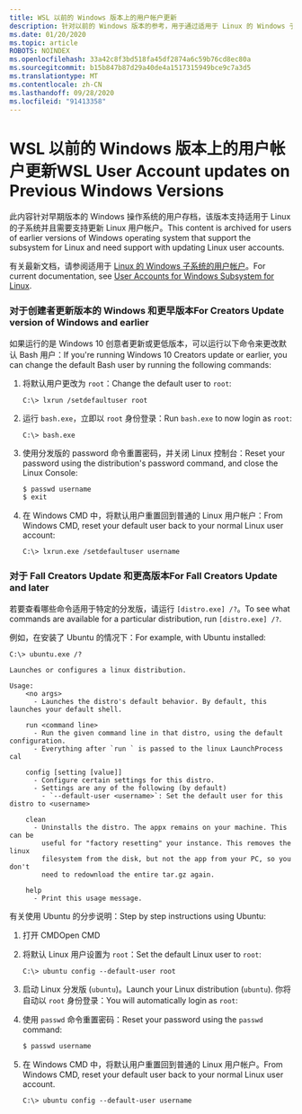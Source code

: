```yaml
---
title: WSL 以前的 Windows 版本上的用户帐户更新
description: 针对以前的 Windows 版本的参考，用于通过适用于 Linux 的 Windows 子系统更新 Linux 用户帐户。
ms.date: 01/20/2020
ms.topic: article
ROBOTS: NOINDEX
ms.openlocfilehash: 33a42c8f3bd518fa45df2874a6c59b76cd8ec80a
ms.sourcegitcommit: b15b847b87d29a40de4a1517315949bce9c7a3d5
ms.translationtype: MT
ms.contentlocale: zh-CN
ms.lasthandoff: 09/28/2020
ms.locfileid: "91413358"
---
```

# <a name="wsl-user-account-updates-on-previous-windows-versions"></a><span data-ttu-id="0a1f3-103">WSL 以前的 Windows 版本上的用户帐户更新</span><span class="sxs-lookup"><span data-stu-id="0a1f3-103">WSL User Account updates on Previous Windows Versions</span></span>

<span data-ttu-id="0a1f3-104">此内容针对早期版本的 Windows 操作系统的用户存档，该版本支持适用于 Linux 的子系统并且需要支持更新 Linux 用户帐户。</span><span class="sxs-lookup"><span data-stu-id="0a1f3-104">This content is archived for users of earlier versions of Windows operating system that support the subsystem for Linux and need support with updating Linux user accounts.</span></span>

<span data-ttu-id="0a1f3-105">有关最新文档，请参阅适用于 [Linux 的 Windows 子系统的用户帐户](./user-support.md)。</span><span class="sxs-lookup"><span data-stu-id="0a1f3-105">For current documentation, see [User Accounts for Windows Subsystem for Linux](./user-support.md).</span></span>

### <a name="for-creators-update-version-of-windows-and-earlier"></a><span data-ttu-id="0a1f3-106">对于创建者更新版本的 Windows 和更早版本</span><span class="sxs-lookup"><span data-stu-id="0a1f3-106">For Creators Update version of Windows and earlier</span></span>

<span data-ttu-id="0a1f3-107">如果运行的是 Windows 10 创意者更新或更低版本，可以运行以下命令来更改默认 Bash 用户：</span><span class="sxs-lookup"><span data-stu-id="0a1f3-107">If you're running Windows 10 Creators update or earlier, you can change the default Bash user by running the following commands:</span></span>

1. <span data-ttu-id="0a1f3-108">将默认用户更改为 `root`：</span><span class="sxs-lookup"><span data-stu-id="0a1f3-108">Change the default user to `root`:</span></span>

    ```console
    C:\> lxrun /setdefaultuser root
    ```

1. <span data-ttu-id="0a1f3-109">运行 `bash.exe`，立即以 `root` 身份登录：</span><span class="sxs-lookup"><span data-stu-id="0a1f3-109">Run `bash.exe` to now login as `root`:</span></span>

    ```console
    C:\> bash.exe
    ```

1. <span data-ttu-id="0a1f3-110">使用分发版的 password 命令重置密码，并关闭 Linux 控制台：</span><span class="sxs-lookup"><span data-stu-id="0a1f3-110">Reset your password using the distribution's password command, and close the Linux Console:</span></span>

    ```BASH
    $ passwd username
    $ exit
    ```

1. <span data-ttu-id="0a1f3-111">在 Windows CMD 中，将默认用户重置回到普通的 Linux 用户帐户：</span><span class="sxs-lookup"><span data-stu-id="0a1f3-111">From Windows CMD, reset your default user back to your normal Linux user account:</span></span>

    ```console
    C:\> lxrun.exe /setdefaultuser username
    ```

### <a name="for-fall-creators-update-and-later"></a><span data-ttu-id="0a1f3-112">对于 Fall Creators Update 和更高版本</span><span class="sxs-lookup"><span data-stu-id="0a1f3-112">For Fall Creators Update and later</span></span>

<span data-ttu-id="0a1f3-113">若要查看哪些命令适用于特定的分发版，请运行 `[distro.exe] /?`。</span><span class="sxs-lookup"><span data-stu-id="0a1f3-113">To see what commands are available for a particular distribution, run `[distro.exe] /?`.</span></span>
    
<span data-ttu-id="0a1f3-114">例如，在安装了 Ubuntu 的情况下：</span><span class="sxs-lookup"><span data-stu-id="0a1f3-114">For example, with Ubuntu installed:</span></span>

```console
C:\> ubuntu.exe /?

Launches or configures a linux distribution.

Usage:
    <no args>
      - Launches the distro's default behavior. By default, this launches your default shell.

    run <command line>
      - Run the given command line in that distro, using the default configuration.
      - Everything after `run ` is passed to the linux LaunchProcess cal

    config [setting [value]]
      - Configure certain settings for this distro.
      - Settings are any of the following (by default)
        - `--default-user <username>`: Set the default user for this distro to <username>

    clean
      - Uninstalls the distro. The appx remains on your machine. This can be
        useful for "factory resetting" your instance. This removes the linux
        filesystem from the disk, but not the app from your PC, so you don't
        need to redownload the entire tar.gz again.

    help
      - Print this usage message.
```

<span data-ttu-id="0a1f3-115">有关使用 Ubuntu 的分步说明：</span><span class="sxs-lookup"><span data-stu-id="0a1f3-115">Step by step instructions using Ubuntu:</span></span>

1. <span data-ttu-id="0a1f3-116">打开 CMD</span><span class="sxs-lookup"><span data-stu-id="0a1f3-116">Open CMD</span></span>
1. <span data-ttu-id="0a1f3-117">将默认 Linux 用户设置为 `root`：</span><span class="sxs-lookup"><span data-stu-id="0a1f3-117">Set the default Linux user to `root`:</span></span>

    ```console
    C:\> ubuntu config --default-user root
    ```    

1. <span data-ttu-id="0a1f3-118">启动 Linux 分发版 (`ubuntu`)。</span><span class="sxs-lookup"><span data-stu-id="0a1f3-118">Launch your Linux distribution (`ubuntu`).</span></span>  <span data-ttu-id="0a1f3-119">你将自动以 `root` 身份登录：</span><span class="sxs-lookup"><span data-stu-id="0a1f3-119">You will automatically login as `root`:</span></span>

1. <span data-ttu-id="0a1f3-120">使用 `passwd` 命令重置密码：</span><span class="sxs-lookup"><span data-stu-id="0a1f3-120">Reset your password using the `passwd` command:</span></span>

    ```BASH
    $ passwd username
    ```

1. <span data-ttu-id="0a1f3-121">在 Windows CMD 中，将默认用户重置回到普通的 Linux 用户帐户。</span><span class="sxs-lookup"><span data-stu-id="0a1f3-121">From Windows CMD, reset your default user back to your normal Linux user account.</span></span>

    ```console
    C:\> ubuntu config --default-user username
    ```
